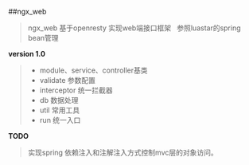 ##ngx_web

> ngx_web 基于openresty 实现web端接口框架  
参照luastar的spring bean管理  

**version 1.0**
> - module、service、controller基类  
> - validate 参数配置
> - interceptor 统一拦截器
> - db  数据处理
> - util 常用工具
> - run 统一入口

**TODO**
> 实现spring 依赖注入和注解注入方式控制mvc层的对象访问。

